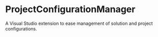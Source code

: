 # ProjectConfigurationManager
A Visual Studio extension to ease management of solution and project configurations.


